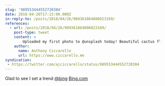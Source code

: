 ```yaml
---
slug: '989553444552720384'
date: 2018-04-26T17:15:00.000Z
in-reply-to: /posts/2018/04/26/989361864806023169/
references:
  - url: /posts/2018/04/26/989361864806023169/
    post-type: tweet
    content: >
        Uploaded my first photo to @unsplash today! Beautiful cactus flower in Zion National Park. 
    author:
      name: Anthony Ciccarello
      url: https://www.ciccarello.me
syndication:
 - https://twitter.com/ajciccarello/status/989553444552720384
---
```


Glad to see I set a trend [@bing](https://twitter.com/bing)
[Bing.com](http://Bing.com)
